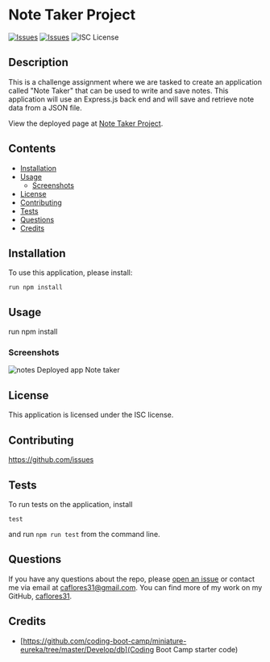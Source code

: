 # Note Taker Project
[![Issues](https://img.shields.io/github/issues/caflores31/https://github.com/caflores31/11--Note-Taker)](https://github.com/caflores31/https://github.com/caflores31/11--Note-Taker/issues) [![Issues](https://img.shields.io/github/contributors/caflores31/https://github.com/caflores31/11--Note-Taker)](https://github.com/caflores31/https://github.com/caflores31/11--Note-Taker/graphs/contributors) ![ISC License](https://img.shields.io/badge/license-ISC-blue)

## Description
This is a challenge assignment where we are tasked to create an application called "Note Taker" that can be used to write and save notes. This application will use an Express.js back end and will save and retrieve note data from a JSON file. 
          
View the deployed page at [Note Taker Project](https://notetaker1131.herokuapp.com/notes).
## Contents
* [Installation](#installation)
* [Usage](#usage)
   * [Screenshots](#screenshots)
* [License](#license)
* [Contributing](#contributing)
* [Tests](#tests)
* [Questions](#questions)
* [Credits](#credits)

## Installation
To use this application, please install: 
```
run npm install
```
  
## Usage
run npm install 
  
### Screenshots
![notes](https://notetaker1131.herokuapp.com/notes)
Deployed app Note taker

## License
This application is licensed under the ISC license.
  
## Contributing
https://github.com/issues
  
## Tests
To run tests on the application, install
```
test
```
and run `npm run test` from the command line.
  
## Questions
If you have any questions about the repo, please [open an issue](https://github.com/caflores31/https://github.com/caflores31/11--Note-Taker/issues) or contact me via email at caflores31@gmail.com. You can find more of my work on my GitHub, [caflores31](https://github.com/caflores31/).
  
## Credits
* [https://github.com/coding-boot-camp/miniature-eureka/tree/master/Develop/db](Coding Boot Camp starter code)

  
